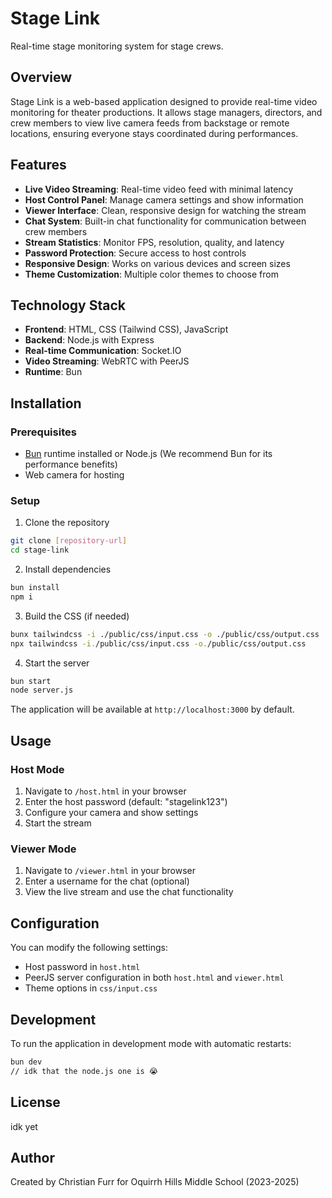 # Stage Link

Real-time stage monitoring system for stage crews.

## Overview

Stage Link is a web-based application designed to provide real-time video monitoring for theater productions. It allows stage managers, directors, and crew members to view live camera feeds from backstage or remote locations, ensuring everyone stays coordinated during performances.

## Features

- **Live Video Streaming**: Real-time video feed with minimal latency
- **Host Control Panel**: Manage camera settings and show information
- **Viewer Interface**: Clean, responsive design for watching the stream
- **Chat System**: Built-in chat functionality for communication between crew members
- **Stream Statistics**: Monitor FPS, resolution, quality, and latency
- **Password Protection**: Secure access to host controls
- **Responsive Design**: Works on various devices and screen sizes
- **Theme Customization**: Multiple color themes to choose from

## Technology Stack

- **Frontend**: HTML, CSS (Tailwind CSS), JavaScript
- **Backend**: Node.js with Express
- **Real-time Communication**: Socket.IO
- **Video Streaming**: WebRTC with PeerJS
- **Runtime**: Bun

## Installation

### Prerequisites

- [Bun](https://bun.sh/) runtime installed or Node.js (We recommend Bun for its performance benefits)
- Web camera for hosting

### Setup

1. Clone the repository

```bash
git clone [repository-url]
cd stage-link
```

2. Install dependencies

```bash
bun install
npm i
```

3. Build the CSS (if needed)

```bash
bunx tailwindcss -i ./public/css/input.css -o ./public/css/output.css
npx tailwindcss -i./public/css/input.css -o./public/css/output.css
```

4. Start the server

```bash
bun start
node server.js
```

The application will be available at `http://localhost:3000` by default.

## Usage

### Host Mode

1. Navigate to `/host.html` in your browser
2. Enter the host password (default: "stagelink123")
3. Configure your camera and show settings
4. Start the stream

### Viewer Mode

1. Navigate to `/viewer.html` in your browser
2. Enter a username for the chat (optional)
3. View the live stream and use the chat functionality

## Configuration

You can modify the following settings:

- Host password in `host.html`
- PeerJS server configuration in both `host.html` and `viewer.html`
- Theme options in `css/input.css`

## Development

To run the application in development mode with automatic restarts:

```bash
bun dev
// idk that the node.js one is 😭
```

## License

idk yet

## Author

Created by Christian Furr for Oquirrh Hills Middle School (2023-2025)
